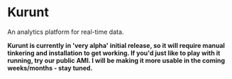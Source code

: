Kurunt
======

An analytics platform for real-time data.

**Kurunt is currently in 'very alpha' initial release, so it will require manual tinkering and installation to get working. If you'd just like to play with it running, try our public AMI. I will be making it more usable in the coming weeks/months - stay tuned.**

